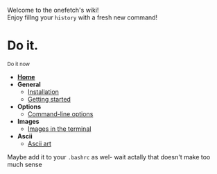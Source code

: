 Welcome to the onefetch's wiki!  
Enjoy fillng your `history` with a fresh new command!  
# Do it.
<sup>Do it now</sup>

- **[Home](https://github.com/o2sh/onefetch/wiki)**
- **General**
  - [Installation](https://github.com/o2sh/onefetch/wiki/installation)
  - [Getting started](https://github.com/o2sh/onefetch/wiki/getting-started)
- **Options**
  - [Command-line options](https://github.com/o2sh/onefetch/wiki/command-line-options)
- **Images**
  - [Images in the terminal](https://github.com/o2sh/onefetch/wiki/Images-in-the-terminal)
- **Ascii**
  - [Ascii art](https://github.com/o2sh/onefetch/wiki/ascii-art)


Maybe add it to your `.bashrc` as wel- wait actally that doesn't make too much sense
